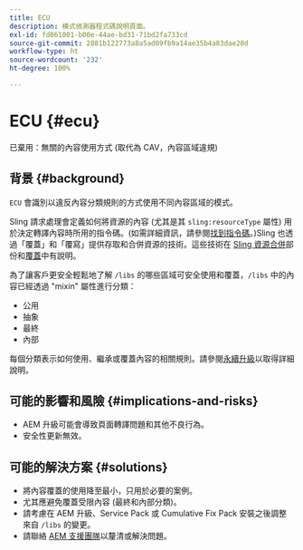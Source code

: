 ```yaml
---
title: ECU
description: 模式偵測器程式碼說明頁面。
exl-id: fd061001-b00e-44ae-bd31-71bd2fa733cd
source-git-commit: 2881b122773a8a5ad09fb9a14ae35b4a83dae20d
workflow-type: ht
source-wordcount: '232'
ht-degree: 100%

---
```


# ECU {#ecu}

已棄用：無關的內容使用方式 (取代為 CAV，內容區域違規)

## 背景 {#background}

`ECU` 會識別以違反內容分類規則的方式使用不同內容區域的模式。

Sling 請求處理會定義如何將資源的內容 (尤其是其 `sling:resourceType` 屬性) 用於決定轉譯內容時所用的指令碼。(如需詳細資訊，請參閱[找到指令碼](https://experienceleague.adobe.com/zh-hant/docs/experience-manager-65/content/implementing/developing/introduction/the-basics#locating-the-script)。)Sling 也透過「覆蓋」和「覆寫」提供存取和合併資源的技術。這些技術在 [Sling 資源合併](https://experienceleague.adobe.com/zh-hant/docs/experience-manager-65/content/implementing/developing/platform/sling-resource-merger)部份和[覆蓋](https://experienceleague.adobe.com/zh-hant/docs/experience-manager-65/content/implementing/developing/platform/overlays)中有說明。

為了讓客戶更安全輕鬆地了解 `/libs` 的哪些區域可安全使用和覆蓋，`/libs` 中的內容已經透過 &quot;mixin&quot; 屬性進行分類：

* 公用
* 抽象
* 最終
* 內部

每個分類表示如何使用、繼承或覆蓋內容的相關規則。請參閱[永續升級](https://experienceleague.adobe.com/zh-hant/docs/experience-manager-65/content/implementing/deploying/upgrading/sustainable-upgrades)以取得詳細說明。

## 可能的影響和風險 {#implications-and-risks}

* AEM 升級可能會導致頁面轉譯問題和其他不良行為。
* 安全性更新無效。

## 可能的解決方案 {#solutions}

* 將內容覆蓋的使用降至最小，只用於必要的案例。
* 尤其應避免覆蓋受限內容 (最終和內部分類)。
* 請考慮在 AEM 升級、Service Pack 或 Cumulative Fix Pack 安裝之後調整來自 `/libs` 的變更。
* 請聯絡 [AEM 支援團隊](https://helpx.adobe.com/tw/enterprise/using/support-for-experience-cloud.html)以釐清或解決問題。
